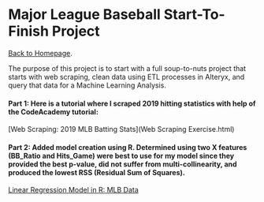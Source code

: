 # Major League Baseball Start-To-Finish Project
[Back to Homepage](https://drewsp7.github.io).

The purpose of this project is to start with a full soup-to-nuts project that starts with web scraping, clean data using ETL processes in Alteryx, and query that data for a Machine Learning Analysis.

#### Part 1: Here is a tutorial where I scraped 2019 hitting statistics with help of the CodeAcademy tutorial:
[Web Scraping: 2019 MLB Batting Stats](Web Scraping Exercise.html)

#### Part 2: Added model creation using R. Determined using two X features (BB_Ratio and Hits_Game) were best to use for my model since they provided the best p-value, did not suffer from multi-collinearity, and produced the lowest RSS (Residual Sum of Squares).
[Linear Regression Model in R: MLB Data](Web-Scraping-MLB-Part-2-R-ML-Model.html)
